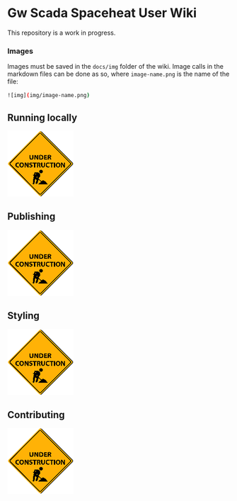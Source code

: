 # Gw Scada Spaceheat User Wiki

This repository is a work in progress.


### Images

Images must be saved in the `docs/img` folder of the wiki. Image calls in the markdown files can be done as so, where `image-name.png` is the name of the file:

```bash
![img](img/image-name.png)
```


## Running locally

![alt_text](docs/img/under-construction-icon.png)

## Publishing

![alt_text](docs/img/under-construction-icon.png)

## Styling


![alt_text](docs/img/under-construction-icon.png)

## Contributing

![alt_text](docs/img/under-construction-icon.png)

